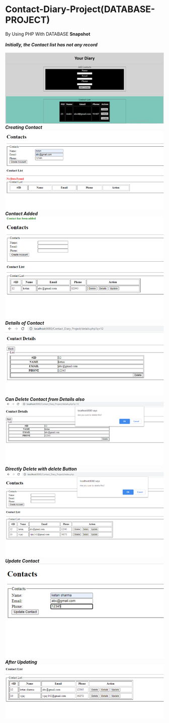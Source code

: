# Contact-Diary-Project(DATABASE-PROJECT)
 By Using PHP With DATABASE
<b>Snapshot</b>
<br>
<br>
<b><i>Initially, the Contact list has not any record</b></i><br><br>
![](https://github.com/iamketan56/Contact-Diary-Project-DATABASE-PROJECT/blob/main/new1.PNG)<br>
<b><i>Creating Contact</b></i>
![](https://github.com/iamketan56/Contact-Diary-Project-DATABASE-PROJECT/blob/main/2.PNG)<br>
<b><i>Contact Added</b></i>
![](https://github.com/iamketan56/Contact-Diary-Project-DATABASE-PROJECT/blob/main/3.PNG)<br>
<b><i>Details of Contact</b></i>
![](https://github.com/iamketan56/Contact-Diary-Project-DATABASE-PROJECT/blob/main/4.PNG)<br>
<b><i>Can Delete Contact from Details also</b></i>
![](https://github.com/iamketan56/Contact-Diary-Project-DATABASE-PROJECT/blob/main/5.PNG)<br>
<b><i>Directly Delete with delete Button</b></i>
![](https://github.com/iamketan56/Contact-Diary-Project-DATABASE-PROJECT/blob/main/6.PNG)<br>
<b><i>Update Contact</b></i>
![](https://github.com/iamketan56/Contact-Diary-Project-DATABASE-PROJECT/blob/main/7.PNG)<br>
<b><i>After Updating</b></i>
![](https://github.com/iamketan56/Contact-Diary-Project-DATABASE-PROJECT/blob/main/8.PNG)<br>

 
